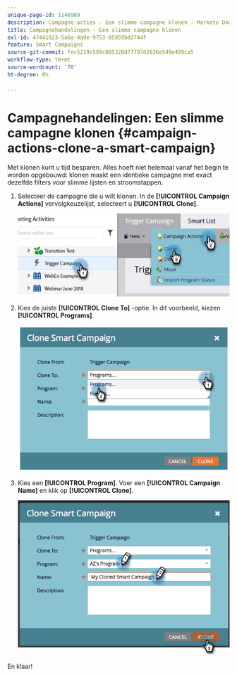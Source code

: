 ```yaml
---
unique-page-id: 1146989
description: Campagne-acties - Een slimme campagne klonen - Marketo Docs - Productdocumentatie
title: Campagnehandelingen - Een slimme campagne klonen
exl-id: 47441923-5a6a-4a9e-9753-85959bd3744f
feature: Smart Campaigns
source-git-commit: fec5219c599c805328d77797d2636e549e489ca5
workflow-type: tm+mt
source-wordcount: '78'
ht-degree: 0%

---
```


# Campagnehandelingen: Een slimme campagne klonen {#campaign-actions-clone-a-smart-campaign}

Met klonen kunt u tijd besparen. Alles hoeft niet helemaal vanaf het begin te worden opgebouwd: klonen maakt een identieke campagne met exact dezelfde filters voor slimme lijsten en stroomstappen.

1. Selecteer de campagne die u wilt klonen. In de **[!UICONTROL Campaign Actions]** vervolgkeuzelijst, selecteert u **[!UICONTROL Clone]**.

   ![](assets/campaign-actions-clone-a-smart-campaign-1.png)

1. Kies de juiste **[!UICONTROL Clone To]** -optie. In dit voorbeeld, kiezen **[!UICONTROL Programs]**.

   ![](assets/campaign-actions-clone-a-smart-campaign-2.png)

1. Kies een **[!UICONTROL Program]**. Voer een **[!UICONTROL Campaign Name]** en klik op **[!UICONTROL Clone]**.

   ![](assets/campaign-actions-clone-a-smart-campaign-3.png)

En klaar!
